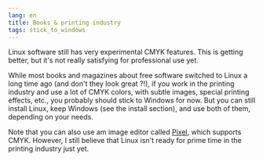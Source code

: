 ```yaml
---
lang: en
title: Books & printing industry
tags: stick_to_windows
---
```


Linux software still has very experimental CMYK features. This is getting better, but it's 
not really satisfying for professional use yet.

While most books and magazines about free software switched to Linux 
a long time ago (and don't they look great ?!), if you work in the 
printing industry and use a lot of CMYK colors, with subtle images, 
special printing effects, etc., you probably should stick to Windows for 
now. But you can still install Linux, keep Windows (see the install 
section), and use both of them, depending on your needs.

Note that you can also use am image editor called
<a href="http://www.kanzelsberger.com/pixel/">Pixel</a>, which supports
CMYK. However, I still believe that Linux isn't ready for prime time in
the printing industry just yet.

